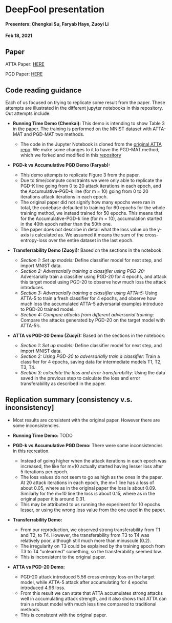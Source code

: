 # DeepFool presentation

#### Presenters: Chengkai Su, Faryab Haye, Zuoyi Li

#### Feb 18, 2021


## Paper
ATTA Paper:   [HERE](https://arxiv.org/pdf/1912.11969.pdf)

PGD Paper: [HERE](https://arxiv.org/pdf/1706.06083.pdf)

## Code reading guidance

Each of us focused on trying to replicate some result from the paper. These attempts are illustrated in the different jupyter notebooks in this repository. Out attempts include:

- **Running Time Demo (Chenkai):** This demo is intending to show Table 3 in the paper. The training is performed on the MNIST dataset with ATTA-MAT and PGD-MAT two methods. 
    - The code in the Jupyter Notebook is cloned from the [original ATTA repo](https://github.com/hzzheng93/ATTA.git). We make some changes to it to have the PGD-MAT method, which we forked and modified in this [repository](https://github.com/KyleSuchenkai/PGD.git)

- **PGD-k vs Accumulative PGD Demo (Faryab):** 
    - This demo attempts to replicate Figure 3 from the paper. 
    - Due to time/compute constraints we were only able to replicate the PGD-K line going from 0 to 20 attack iterations in each epoch, and the Accumulative-PGD-k line (for m = 10) going from 0 to 20 iterations attack iterations in each epoch.
    - The original paper did not signify how many epochs were ran in total, the codebase defaulted to training for 60 epochs for the whole training method, we instead trained for 50 epochs. This means that for the Accumulative-PGD-k line (for m = 10), accumulation started in the 40th epoch rather than the 50th one. 
    - The paper does not describe in detail what the loss value on the y-axis is calculated as. We assumed it means the sum of the cross-entropy-loss over the entire dataset in the last epoch.

- **Transferrability Demo (Zuoyi):** Based on the sections in the notebook:
    - *Section 1: Set up models:* Define classifier model for next step, and import MNIST data. 
    - *Section 2: Adversarially training a classifier using PGD-20:* Adversarially train a classifier using PGD-20 for 4 epochs, and attack this target model using PGD-20 to observe how much loss the attack introduces.
    - *Section 3: Adversarially training a classifier using ATTA-5:* Using ATTA-5 to train a fresh classifier for 4 epochs, and observe how much loss the accumulated ATTA-5 adversarial examples introduce to PGD-20 trained model.
    - *Section 4: Compare attacks from different adversarial training:* Compare the attacks generated by PGD-20 on the target model with ATTA-5’s. 

- **ATTA vs PGD-20 Demo (Zuoyi):** Based on the sections in the notebook:
    - *Section 1: Set up models:* Define classifier model for next step, and import MNIST data. 
    - *Section 2: Using PGD-20 to adversarially train a classifier:* Train a classifier for 4 epochs, saving data for intermediate models T1, T2, T3, T4.
    - *Section 3: calculate the loss and error transferability:* Using the data saved in the previous step to calculate the loss and error transferability as described in the paper. 


## Replication summary [consistency v.s. inconsistency]

- Most results are consistent with the original paper. However there are some inconsistencies.

- **Running Time Demo:** TODO

- **PGD-k vs Accumulative PGD Demo:** There were some inconsistencies in this recreation.
    - Instead of going higher when the attack iterations in each epoch was increased, the like for m=10 actually started having lesser loss after 5 iterations per epoch. 
    - The loss values do not seem to go as high as the ones in the paper. At 20 attack iterations in each epoch, the m=1 line has a loss of about 0.05, where as in the original paper the loss is about 0.09. Similarly for the m=10 line the loss is about 0.15, where as in the original paper it is around 0.31. 
    - This may be attributed to us running the experiment for 10 epochs lesser, or using the wrong loss value from the one used in the paper.

- **Transferrability Demo:** 
    - From our reproduction, we observed strong transferability from T1 and T2, to T4. However, the transferability from T3 to T4 was relatively poor, although still much more than minuscule (0.2). 
    - The irregularity on T3 could be explained by the training epoch from T3 to T4 “unlearned” something, so the transferability seemed low. 
    - This is inconsistent to the original paper.

- **ATTA vs PGD-20 Demo:** 
    - PGD-20 attack introduced 5.56 cross entropy loss on the target model, while ATTA-5 attack after accumulating for 4 epochs introduced 4.96 loss. 
    - From this result we can state that ATTA accumulates strong attacks well in accumulating attack strength, and it also shows that ATTA can train a robust model with much less time compared to traditional methods. 
    - This is consistent with the original paper. 

